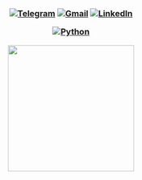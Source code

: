 <h1 style = "position:relative; left:1180px;"align="center">Hi :wave:, I'm Yasin Rezvani<img class="emoji" alt="standing_person" height="40" width="40" src="https://github.githubassets.com/images/icons/emoji/unicode/1f9cd.png">:iran:</h1>

<h3 align="center">
<a href="https://t.me/yasinrzv" target="_blank"><img alt="Telegram" src="https://img.shields.io/badge/-Telegram-0088cc?style=Flat&logo=Telegram&logoColor=white"?logoWidth=400></a>
<a href="mailto:yasinrezvani2025@gmail.com" target="_blank"><img alt="Gmail" src="https://img.shields.io/badge/Gmail-D14836?logo=gmail&logoColor=white"></a>
<a href="https://www.linkedin.com/in/yasin-rezvani-43338b190/" target="_blank"><img alt="LinkedIn" src="https://img.shields.io/badge/Linkedin-blue?logo=linkedin&logoColor=white"></a>

<a href="https://www.python.org/" target="_blank">![Python](https://img.shields.io/badge/python-3670A0?style=Plastic&logo=python&logoColor=ffdd54)</a>
  <p style="left:100px">
  <img height="250em" src="https://github-readme-stats.vercel.app/api?username=YasinRezvani&show_icons=true&theme=chartreuse-dark" /> 
</p>
